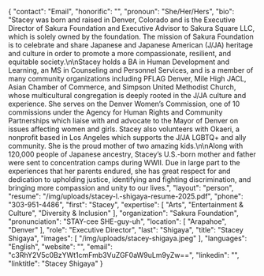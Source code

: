 {
  "contact": "Email",
  "honorific": "",
  "pronoun": "She/Her/Hers",
  "bio": "Stacey was born and raised in Denver, Colorado and is the Executive Director of Sakura Foundation and Executive Advisor to Sakura Square LLC, which is solely owned by the foundation. The mission of Sakura Foundation is to celebrate and share Japanese and Japanese American (J/JA) heritage and culture in order to promote a more compassionate, resilient, and equitable society.\n\nStacey holds a BA in Human Development and Learning, an MS in Counseling and Personnel Services, and is a member of many community organizations including PFLAG Denver, Mile High JACL, Asian Chamber of Commerce, and Simpson United Methodist Church, whose multicultural congregation is deeply rooted in the J/JA culture and experience. She serves on the Denver Women’s Commission, one of 10 commissions under the Agency for Human Rights and Community Partnerships which liaise with and advocate to the Mayor of Denver on issues affecting women and girls. Stacey also volunteers with Okaeri, a nonprofit based in Los Angeles which supports the J/JA LGBTQ+ and ally community. She is the proud mother of two amazing kids.\n\nAlong with 120,000 people of Japanese ancestry, Stacey’s U.S.-born mother and father were sent to concentration camps during WWII.  Due in large part to the experiences that her parents endured, she has great respect for and dedication to upholding justice, identifying and fighting discrimination, and bringing more compassion and unity to our lives.",
  "layout": "person",
  "resume": "/img/uploads/stacey-l.-shigaya-resume-2025.pdf",
  "phone": "303-951-4486",
  "first": "Stacey",
  "expertise": [
    "Arts",
    "Entertainment & Culture",
    "Diversity & Inclusion"
  ],
  "organization": "Sakura Foundation",
  "pronunciation": "STAY-cee  SHE-guy-uh",
  "location": [
    "Arapahoe",
    "Denver"
  ],
  "role": "Executive Director",
  "last": "Shigaya",
  "title": "Stacey Shigaya",
  "images": [
    "/img/uploads/stacey-shigaya.jpeg"
  ],
  "languages": "English",
  "website": "",
  "email": "c3RhY2V5c0BzYWt1cmFmb3VuZGF0aW9uLm9yZw==",
  "linkedin": "",
  "linktitle": "Stacey Shigaya"
}

